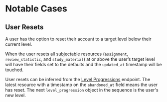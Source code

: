 # Notable Cases

## User Resets

A user has the option to reset their account to a target level below their current level.

When the user resets all subjectable resources (`assignment`, `review_statistic`, and `study_material`) at or above the user’s target level will have their fields set to the defaults and the `updated_at` timestamp will be touched.

User resets can be inferred from the [Level Progressions](#level-progressions) endpoint. The latest resource with a timestamp on the `abandoned_at` field means the user has reset. The next `level_progression` object in the sequence is the user's new level.
